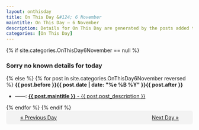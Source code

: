 ```yaml
---
layout: onthisday
title: On This Day &#124; 6 November
maintitle: On This Day — 6 November
description: Details for On This Day are generated by the posts added to the website so the content is subject to changes/updates over time.
categories: [On This Day]
---
```


{% if site.categories.OnThisDay6November == null %}
<h3>Sorry no known details for today</h3>
{% else %}
{% for post in site.categories.OnThisDay6November reversed %}
<strong>{{ post.before }}{{ post.date | date: "%e %B %Y" }}{{ post.after }}</strong>
<ul>
<li> ——: <a class="{{ post.class }}" href="{{ post.url }}"><strong>{{ post.maintitle }}</strong> - {{ post.post_description }}</a></li>
</ul>
{% endfor %}
{% endif %}

<div style="background-color: #f3f3f3; padding: 10px; border-radius: 5px; text-align: center; display: flex; justify-content: space-evenly;">
<a href="/onthisday/11/11-05">« Previous Day</a>
<span style="visibility:hidden;">[ Visit Leap Year February 29 ]</span>
<a href="/onthisday/11/11-07">Next Day »</a>
</div>
